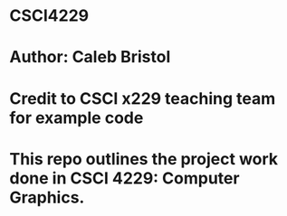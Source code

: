 # CSCI4229
# Author: Caleb Bristol
# Credit to CSCI x229 teaching team for example code

# This repo outlines the project work done in CSCI 4229: Computer Graphics.
